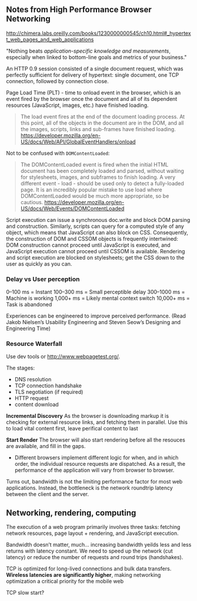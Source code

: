 ## Notes from High Performance Browser Networking
http://chimera.labs.oreilly.com/books/1230000000545/ch10.html#_hypertext_web_pages_and_web_applications

"Nothing beats *application-specific knowledge and measurements*, especially when linked to bottom-line goals and metrics of your business."

An HTTP 0.9 session consisted of a single document request, which was perfectly sufficient for delivery of hypertext: single document, one TCP connection, followed by connection close.

Page Load Time (PLT) - time to onload event in the browser, which is an event fired by the browser once the document and all of its dependent resources (JavaScript, images, etc.) have finished loading.

> The load event fires at the end of the document loading process. At this point, all of the objects in the document are in the DOM, and all the images, scripts, links and sub-frames have finished loading.
https://developer.mozilla.org/en-US/docs/Web/API/GlobalEventHandlers/onload

Not to be confused with `DOMContentLoaded`:
>The DOMContentLoaded event is fired when the initial HTML document has been completely loaded and parsed, without waiting for stylesheets, images, and subframes to finish loading. A very different event - load - should be used only to detect a fully-loaded page. It is an incredibly popular mistake to use load where DOMContentLoaded would be much more appropriate, so be cautious.
https://developer.mozilla.org/en-US/docs/Web/Events/DOMContentLoaded

Script execution can issue a synchronous doc.write and block DOM parsing and construction. Similarly, scripts can query for a computed style of any object, which means that JavaScript can also block on CSS. Consequently, the construction of DOM and CSSOM objects is frequently intertwined: DOM construction cannot proceed until JavaScript is executed, and JavaScript execution cannot proceed until CSSOM is available.
Rendering and script execution are blocked on stylesheets; get the CSS down to the user as quickly as you can.

### Delay	vs User perception
0–100 ms = Instant
100–300 ms = Small perceptible delay
300–1000 ms = Machine is working
1,000+ ms = Likely mental context switch
10,000+ ms = Task is abandoned

Experiences can be engineered to improve perceived performance. (Read Jakob Nielsen’s Usability Engineering and Steven Seow’s Designing and Engineering Time)

### Resource Waterfall
Use dev tools or http://www.webpagetest.org/.

The stages:
* DNS resolution
* TCP connection handshake
* TLS negotiation (if required)
* HTTP request
* content download

**Incremental Discovery**
As the browser is downloading markup it is checking for external resource links, and fetching them in parallel. Use this to load vital content first, leave perifical content to last

**Start Render**
The browser will also start rendering before all the resouces are available, and fill in the gaps.

* Different browsers implement different logic for when, and in which order, the individual resource requests are dispatched. As a result, the performance of the application will vary from browser to browser.

Turns out, bandwidth is not the limiting performance factor for most web applications. Instead, the bottleneck is the network roundtrip latency between the client and the server.

## Networking, rendering, computing
The execution of a web program primarily involves three tasks: fetching network resources, page layout + rendering, and JavaScript execution.

Bandwidth doesn’t matter, much... increasing bandwidth yeilds less and less returns with latency constant. We need to speed up the network (cut latency) or reduce the number of requests and round trips (handshakes).

TCP is optimized for long-lived connections and bulk data transfers. **Wireless latencies are significantly higher**, making networking optimization a critical priority for the mobile web

TCP slow start?
